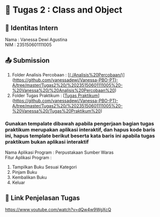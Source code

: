 # 📁 Tugas 2 : Class and Object

## 👤 Identitas Intern
Nama : Vanessa Dewi Agustina          
NIM  : 235150601111005

## 📤 Submission

1. Folder Analisis Percobaan : [[(./Analisis%20Percobaan/)](https://github.com/vanessadewi/Vanessa-PBO-PTI-A/tree/master/Tugas2%20/%20235150601111005%20-%20Vanessa%20/%20Analisis%20Percobaan%20)](https://github.com/vanessadewi/Vanessa-PBO-PTI-A/tree/master/Tugas2%20/%20235150601111005%20-%20Vanessa%20/%20Analisis%20Percobaan%20)
2. Folder Tugas Praktikum : [[Tugas Praktikum](./Tugas%20Praktikum/)](https://github.com/vanessadewi/Vanessa-PBO-PTI-A/tree/master/Tugas2%20/%20235150601111005%20-%20Vanessa%20/Tugas%20Praktikum%20)

### Gunakan tempalate dibawah apabila pengerjaan bagian tugas praktikum merupakan aplikasi interaktif, dan hapus kode baris ini, hapus template berikut beserta kata baris ini apabila tugas praktikum bukan aplikasi interaktif

Nama Aplikasi Program : Perpustakaan Sumber Waras   
Fitur Aplikasi Program :                   
1. Tampilkan Buku Sesuai Kategori
2. Pinjam Buku
3. Kembalikan Buku
0. Keluar

## 🔗 Link Penjelasan Tugas

https://www.youtube.com/watch?v=dQw4w9WgXcQ

